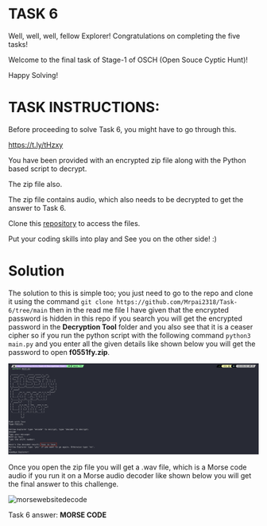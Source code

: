 # TASK 6

Well, well, well, fellow Explorer! Congratulations on completing the five tasks!

Welcome to the final task of Stage-1 of OSCH (Open Souce Cyptic Hunt)!

Happy Solving!

# TASK INSTRUCTIONS:

Before proceeding to solve Task 6, you might have to go through this.

https://t.ly/tHzxy

You have been provided with an encrypted zip file along with the Python based script to decrypt.

The zip file also.

The zip file contains audio, which also needs to be decrypted to get the answer to Task 6.

Clone this [<ins>repository</ins>](https://github.com/Mrpai2318/Task-6/tree/main) to access the files.

Put your coding skills into play and See you on the other side! :)

# Solution 
The solution to this is simple too; you just need to go to the repo and clone it using the command ``` git clone https://github.com/Mrpai2318/Task-6/tree/main ``` then in the read me file I have given that the encrypted password is hidden in this repo if you search you will get the encrypted password in the **Decryption Tool**  folder and you also see that it is a ceaser cipher so if you run the python script with the following command ``` python3 main.py ``` and you enter all the given details like shown below you will get the password to open **f0551fy.zip**.


<img src="https://github.com/Mrpai2318/OSCH-23-Solutions/blob/main/Stage-1/_resources/caesarcipher.png" alt="caesarcipher">

Once you open the zip file you will get a .wav file, which is a Morse code audio if you run it on a Morse audio decoder like shown below you will get the final answer to this challenge.

<img src="" alt="morsewebsitedecode">

Task 6 answer: **MORSE CODE**
